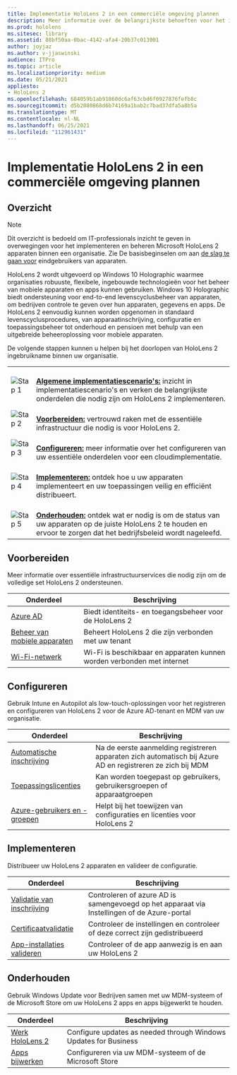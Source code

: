 ```yaml
---
title: Implementatie HoloLens 2 in een commerciële omgeving plannen
description: Meer informatie over de belangrijkste behoeften voor het implementeren en beheren van HoloLens in bedrijfsomgevingen, waaronder infrastructuur, Azure Active Directory en Mobile Device Management.
ms.prod: hololens
ms.sitesec: library
ms.assetid: 88bf50aa-0bac-4142-afa4-20b37c013001
author: joyjaz
ms.author: v-jjaswinski
audience: ITPro
ms.topic: article
ms.localizationpriority: medium
ms.date: 05/21/2021
appliesto:
- HoloLens 2
ms.openlocfilehash: 684059b1ab91860dc6af63cbd6f0927876fefb8c
ms.sourcegitcommit: d5b2080868d6b74169a1bab2c7bad37dfa5a8b5a
ms.translationtype: MT
ms.contentlocale: nl-NL
ms.lasthandoff: 06/25/2021
ms.locfileid: "112961431"
---
```

# <a name="planning-hololens-2-deployment-in-a-commercial-environment"></a>Implementatie HoloLens 2 in een commerciële omgeving plannen

## <a name="overview"></a>Overzicht
> [!NOTE]
> Dit overzicht is bedoeld om IT-professionals inzicht te geven in overwegingen voor het implementeren en beheren Microsoft HoloLens 2 apparaten binnen een organisatie. Zie De basisbeginselen om aan [de slag te gaan voor](hololens2-setup.md) eindgebruikers van apparaten.

HoloLens 2 wordt uitgevoerd op Windows 10 Holographic waarmee organisaties robuuste, flexibele, ingebouwde technologieën voor het beheer van mobiele apparaten en apps kunnen gebruiken. Windows 10 Holographic biedt ondersteuning voor end-to-end levenscyclusbeheer van apparaten, om bedrijven controle te geven over hun apparaten, gegevens en apps. De HoloLens 2 eenvoudig kunnen worden opgenomen in standaard levenscyclusprocedures, van apparaatinschrijving, configuratie en toepassingsbeheer tot onderhoud en pensioen met behulp van een uitgebreide beheeroplossing voor mobiele apparaten.

De volgende stappen kunnen u helpen bij het doorlopen van HoloLens 2 ingebruikname binnen uw organisatie.

| | |
|--|--|
| ![Stap 1](images/1green.png)| <br/> **[Algemene implementatiescenario's:](hololens-requirements.md)** inzicht in implementatiescenario's en verken de belangrijkste onderdelen die nodig zijn om HoloLens 2 implementeren. |
| ![Stap 2](images/2green.png)| <br/> **[Voorbereiden:](#prepare)** vertrouwd raken met de essentiële infrastructuur die nodig is voor HoloLens 2. |
| ![Stap 3](images/3green.png) | <br/> **[Configureren:](#configure)** meer informatie over het configureren van uw essentiële onderdelen voor een cloudimplementatie. |
| ![Stap 4](images/4green.png) | <br/> **[Implementeren:](#deploy)** ontdek hoe u uw apparaten implementeert en uw toepassingen veilig en efficiënt distribueert. |
| ![Stap 5](images/5green.png) | <br/> **[Onderhouden:](#maintain)** ontdek wat er nodig is om de status van uw apparaten op de juiste HoloLens 2 te houden en ervoor te zorgen dat het bedrijfsbeleid wordt nageleefd. |

## <a name="prepare"></a>Voorbereiden

Meer informatie over essentiële infrastructuurservices die nodig zijn om de volledige set HoloLens 2 ondersteunen. 

| Onderdeel | Beschrijving |
|-----------|------------|
| [Azure AD](hololens-identity.md) | Biedt identiteits- en toegangsbeheer voor de HoloLens 2  |
| [Beheer van mobiele apparaten](hololens-mdm-configure.md)| Beheert HoloLens 2 die zijn verbonden met uw tenant  |
| [Wi-Fi-netwerk](hololens-commercial-infrastructure.md)| Wi-Fi is beschikbaar en apparaten kunnen worden verbonden met internet  |

## <a name="configure"></a>Configureren

Gebruik Intune en Autopilot als low-touch-oplossingen voor het registreren en configureren van HoloLens 2 voor de Azure AD-tenant en MDM van uw organisatie.

| Onderdeel | Beschrijving |
|-----------|------------|
| [Automatische inschrijving](hololens-enroll-mdm.md#auto-enrollment-in-mdm) | Na de eerste aanmelding registreren apparaten zich automatisch bij Azure AD en registreren ze zich bij MDM  |
| [Toepassingslicenties](hololens2-cloud-connected-configure.md#application-licenses)| Kan worden toegepast op gebruikers, gebruikersgroepen of apparaatgroepen  |
| [Azure-gebruikers en -groepen](hololens2-cloud-connected-configure.md#azure-users-and-groups) | Helpt bij het toewijzen van configuraties en licenties voor HoloLens 2  |

## <a name="deploy"></a>Implementeren

Distribueer uw HoloLens 2 apparaten en valideer de configuratie. 

| Onderdeel | Beschrijving |
|-----------|------------|
| [Validatie van inschrijving](hololens2-corp-connected-deploy.md#enrollment-validation) | Controleren of azure AD is samengevoegd op het apparaat via Instellingen of de Azure-portal |
| [Certificaatvalidatie](hololens2-corp-connected-deploy.md#wi-fi-certificate-validation) | Controleer de instellingen en controleer of deze correct zijn gedistribueerd |
| [App-installaties valideren](hololens2-corp-connected-deploy.md#validate-lob-app-install) | Controleer of de app aanwezig is en aan uw HoloLens 2 |

## <a name="maintain"></a>Onderhouden

Gebruik Windows Update voor Bedrijven samen met uw MDM-systeem of de Microsoft Store om uw HoloLens 2 apps en apps bijgewerkt te houden.

| Onderdeel | Beschrijving |
|-----------|------------|
| [Werk HoloLens 2](hololens-updates.md) | Configure updates as needed through Windows Updates for Business |
| [Apps bijwerken](app-deploy-overview.md) | Configureren via uw MDM-systeem of de Microsoft Store
